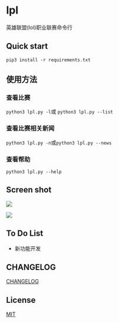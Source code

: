 # lpl
英雄联盟(lol)职业联赛命令行



## Quick start
```shell
pip3 install -r requirements.txt
```


## 使用方法
### 查看比赛
```python3 lpl.py -l```或 ```python3 lpl.py --list```

### 查看比赛相关新闻
```python3 lpl.py -n```或```python3 lpl.py --news```

### 查看帮助
```python3 lpl.py --help```




## Screen shot
![](./images/screenshot.jpg)

![](./images/screenshot2.jpg)



## To Do List

- 新功能开发



## CHANGELOG

[CHANGELOG](https://github.com/wjhtime/lpl/releases)



## License

[MIT](https://github.com/wjhtime/lpl/blob/master/LICENSE)








